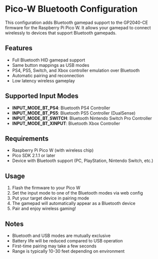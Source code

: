 # Pico-W Bluetooth Configuration

This configuration adds Bluetooth gamepad support to the GP2040-CE firmware for the Raspberry Pi Pico W. It allows your gamepad to connect wirelessly to devices that support Bluetooth gamepads.

## Features

- Full Bluetooth HID gamepad support
- Same button mappings as USB modes
- PS4, PS5, Switch, and Xbox controller emulation over Bluetooth
- Automatic pairing and reconnection
- Low latency wireless gameplay

## Supported Input Modes

- **INPUT_MODE_BT_PS4**: Bluetooth PS4 Controller
- **INPUT_MODE_BT_PS5**: Bluetooth PS5 Controller (DualSense)
- **INPUT_MODE_BT_SWITCH**: Bluetooth Nintendo Switch Pro Controller
- **INPUT_MODE_BT_XINPUT**: Bluetooth Xbox Controller

## Requirements

- Raspberry Pi Pico W (with wireless chip)
- Pico SDK 2.1.1 or later
- Device with Bluetooth support (PC, PlayStation, Nintendo Switch, etc.)

## Usage

1. Flash the firmware to your Pico W
2. Set the input mode to one of the Bluetooth modes via web config
3. Put your target device in pairing mode
4. The gamepad will automatically appear as a Bluetooth device
5. Pair and enjoy wireless gaming!

## Notes

- Bluetooth and USB modes are mutually exclusive
- Battery life will be reduced compared to USB operation
- First-time pairing may take a few seconds
- Range is typically 10-30 feet depending on environment
